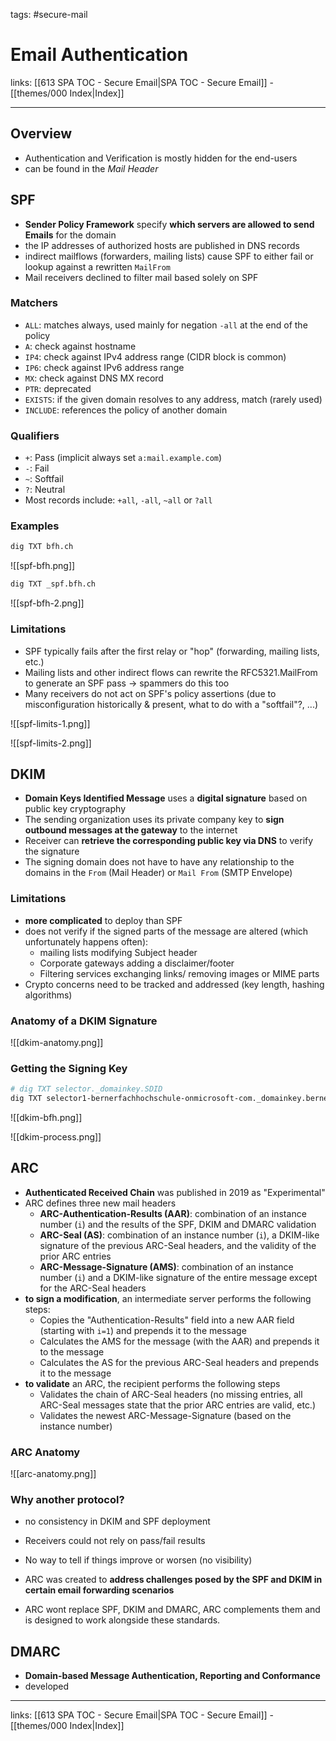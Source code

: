 tags: #secure-mail

# Email Authentication

links: [[613 SPA TOC - Secure Email|SPA TOC - Secure Email]] - [[themes/000 Index|Index]]

---

## Overview

- Authentication and Verification is mostly hidden for the end-users
- can be found in the *Mail Header*

## SPF

- **Sender Policy Framework** specify **which servers are allowed to send Emails** for the domain
- the IP addresses of authorized hosts are published in DNS records
- indirect mailflows (forwarders, mailing lists) cause SPF to either fail or lookup against a rewritten `MailFrom`
- Mail receivers declined to filter mail based solely on SPF

### Matchers

- `ALL`: matches always, used mainly for negation `-all` at the end of the policy
- `A`: check against hostname
- `IP4`: check against IPv4 address range (CIDR block is common)
- `IP6`: check against IPv6 address range
- `MX`: check against DNS MX record
- `PTR`: deprecated
- `EXISTS`: if the given domain resolves to any address, match (rarely used)
- `INCLUDE`: references the policy of another domain

### Qualifiers

- `+`: Pass (implicit always set `a:mail.example.com`)
- `-`: Fail
- `~`: Softfail
- `?`: Neutral
- Most records include: `+all`, `-all`, `~all` or `?all`

### Examples

```bash
dig TXT bfh.ch
```

![[spf-bfh.png]]

```bash
dig TXT _spf.bfh.ch
```

![[spf-bfh-2.png]]

### Limitations

- SPF typically fails after the first relay or "hop" (forwarding, mailing lists, etc.)
- Mailing lists and other indirect flows can rewrite the RFC5321.MailFrom to generate an SPF pass $\rightarrow$ spammers do this too
- Many receivers do not act on SPF's policy assertions (due to misconfiguration historically & present, what to do with a "softfail"?, ...)

![[spf-limits-1.png]]

![[spf-limits-2.png]]

## DKIM

- **Domain Keys Identified Message** uses a **digital signature** based on public key cryptography
- The sending organization uses its private company key to **sign outbound messages at the gateway** to the internet
- Receiver can **retrieve the corresponding public key via DNS** to verify the signature
- The signing domain does not have to have any relationship to the domains in the `From` (Mail Header) or `Mail From` (SMTP Envelope)

### Limitations

- **more complicated** to deploy than SPF
- does not verify if the signed parts of the message are altered (which unfortunately happens often):
	- mailing lists modifying Subject header
	- Corporate gateways adding a disclaimer/footer
	- Filtering services exchanging links/ removing images or MIME parts
- Crypto concerns need to be tracked and addressed (key length, hashing algorithms)

### Anatomy of a DKIM Signature

![[dkim-anatomy.png]]

### Getting the Signing Key

```bash
# dig TXT selector._domainkey.SDID
dig TXT selector1-bernerfachhochschule-onmicrosoft-com._domainkey.bernerfachhochschule.onmicrosoft.com
```

![[dkim-bfh.png]]

![[dkim-process.png]]

## ARC

- **Authenticated Received Chain** was published in 2019 as "Experimental"
- ARC defines three new mail headers
	- **ARC-Authentication-Results (AAR)**: combination of an instance number (`i`) and the results of the SPF, DKIM and DMARC validation
	- **ARC-Seal (AS)**: combination of an instance number (`i`), a DKIM-like signature of the previous ARC-Seal headers, and the validity of the prior ARC entries
	- **ARC-Message-Signature (AMS)**: combination of an instance number (`i`) and a DKIM-like signature of the entire message except for the ARC-Seal headers
- **to sign a modification**, an intermediate server performs the following steps:
	- Copies the "Authentication-Results" field into a new AAR field (starting with `i=1`) and prepends it to the message
	- Calculates the AMS for the message (with the AAR) and prepends it to the message
	- Calculates the AS for the previous ARC-Seal headers and prepends it to the message
- **to validate** an ARC, the recipient performs the following steps
	- Validates the chain of ARC-Seal headers (no missing entries, all ARC-Seal messages state that the prior ARC entries are valid, etc.)
	- Validates the newest ARC-Message-Signature (based on the instance number)

### ARC Anatomy

![[arc-anatomy.png]]

### Why another protocol?

- no consistency in DKIM and SPF deployment
- Receivers could not rely on pass/fail results
- No way to tell if things improve or worsen (no visibility)

- ARC was created to **address challenges posed by the SPF and DKIM in certain email forwarding scenarios**
- ARC wont replace SPF, DKIM and DMARC, ARC complements them and is designed to work alongside these standards.

## DMARC

- **Domain-based Message Authentication, Reporting and Conformance**
- developed 


---
links: [[613 SPA TOC - Secure Email|SPA TOC - Secure Email]] - [[themes/000 Index|Index]]